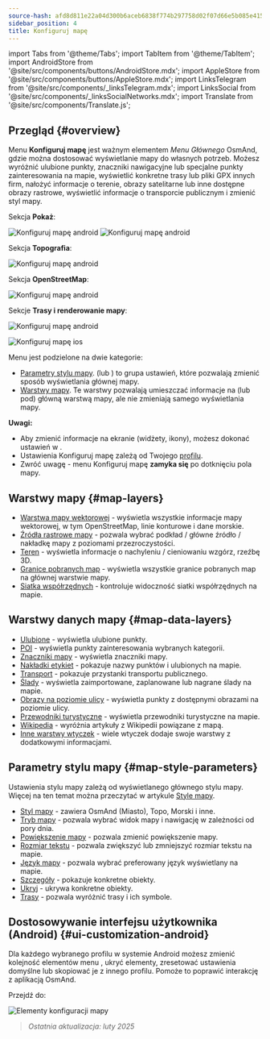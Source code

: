 ```yaml
---
source-hash: afd8d811e22a04d300b6aceb6838f774b297758d02f07d66e5b085e41519527d
sidebar_position: 4
title: Konfiguruj mapę
---
```

import Tabs from '@theme/Tabs';
import TabItem from '@theme/TabItem';
import AndroidStore from '@site/src/components/buttons/AndroidStore.mdx';
import AppleStore from '@site/src/components/buttons/AppleStore.mdx';
import LinksTelegram from '@site/src/components/_linksTelegram.mdx';
import LinksSocial from '@site/src/components/_linksSocialNetworks.mdx';
import Translate from '@site/src/components/Translate.js';

## Przegląd {#overview}

Menu **Konfiguruj mapę** jest ważnym elementem *Menu Głównego* OsmAnd, gdzie można dostosować wyświetlanie mapy do własnych potrzeb. Możesz wyróżnić ulubione punkty, znaczniki nawigacyjne lub specjalne punkty zainteresowania na mapie, wyświetlić konkretne trasy lub pliki GPX innych firm, nałożyć informacje o terenie, obrazy satelitarne lub inne dostępne obrazy rastrowe, wyświetlić informacje o transporcie publicznym i zmienić styl mapy.

<Tabs groupId="operating-systems" queryString="operating-systems">

<TabItem value="android" label="Android">

Sekcja **Pokaż**:

![Konfiguruj mapę android](@site/static/img/map/configure_map_show1_andr.png) ![Konfiguruj mapę android](@site/static/img/map/configure_map_show2_andr.png)

Sekcja **Topografia**:

![Konfiguruj mapę android](@site/static/img/map/configure_map_topography_andr.png)

Sekcja **OpenStreetMap**:

![Konfiguruj mapę android](@site/static/img/map/configure_map_osm_andr.png)

Sekcje **Trasy i renderowanie mapy**:

![Konfiguruj mapę android](@site/static/img/map/configure_map_routes&Map_rendering_andr.png)

</TabItem>

<TabItem value="ios" label="iOS">

![Konfiguruj mapę ios](@site/static/img/map/configure-map-ios.png)

</TabItem>

</Tabs>

Menu **<Translate android="true" ids="configure_map"/>** jest podzielone na dwie kategorie:

- [Parametry stylu mapy](#map-style-parameters). **<Translate android="true" ids="map_widget_map_rendering"/>** (lub **<Translate ios="true" ids="map_widget_renderer"/>**) to grupa ustawień, które pozwalają zmienić sposób wyświetlania głównej mapy.
- [Warstwy mapy](#map-layers). Te warstwy pozwalają umieszczać informacje na (lub pod) główną warstwą mapy, ale nie zmieniają samego wyświetlania mapy.

**Uwagi:**

- Aby zmienić informacje na ekranie (widżety, ikony), możesz dokonać ustawień w [<Translate android="true" ids="layer_map_appearance"/>](../widgets/index.md).
- Ustawienia Konfiguruj mapę zależą od Twojego [profilu](../personal/profiles.md).
- Zwróć uwagę - menu Konfiguruj mapę **zamyka się** po dotknięciu pola mapy.

## Warstwy mapy {#map-layers}

- [Warstwa mapy wektorowej](../map/vector-maps.md) - wyświetla wszystkie informacje mapy wektorowej, w tym OpenStreetMap, linie konturowe i dane morskie.
- [Źródła rastrowe mapy](../map/raster-maps.md#select-raster-maps) - pozwala wybrać podkład / główne źródło / nakładkę mapy z poziomami przezroczystości.
- [Teren](../plugins/topography.md#hillshade-slope-and-altitude-layers) - wyświetla informacje o nachyleniu / cieniowaniu wzgórz, rzeźbę 3D.
- [Granice pobranych map](../map/vector-maps.md#show-borders) - wyświetla wszystkie granice pobranych map na głównej warstwie mapy.
- [Siatka współrzędnych](../map/vector-maps.md#coordinates-grid) - kontroluje widoczność siatki współrzędnych na mapie.

## Warstwy danych mapy {#map-data-layers}

- [Ulubione](../map/point-layers-on-map.md) - wyświetla ulubione punkty.
- [POI](../map/point-layers-on-map.md) - wyświetla punkty zainteresowania wybranych kategorii.
- [Znaczniki mapy](../map/point-layers-on-map.md) - wyświetla znaczniki mapy.
- [Nakładki etykiet](../map/point-layers-on-map.md) - pokazuje nazwy punktów i ulubionych na mapie.
- [Transport](../map/vector-maps.md#transport) - pokazuje przystanki transportu publicznego.
- [Ślady](../map/tracks/index.md) - wyświetla zaimportowane, zaplanowane lub nagrane ślady na mapie.
- [Obrazy na poziomie ulicy](../plugins/mapillary.md#map-layer) - wyświetla punkty z dostępnymi obrazami na poziomie ulicy.
- [Przewodniki turystyczne](../plan-route/travel-guides.md) - wyświetla przewodniki turystyczne na mapie.
- [Wikipedia](../plugins/wikipedia.md) - wyróżnia artykuły z Wikipedii powiązane z mapą.
- [Inne warstwy wtyczek](../plugins/index.md#configure-plugin) - wiele wtyczek dodaje swoje warstwy z dodatkowymi informacjami.

## Parametry stylu mapy {#map-style-parameters}

Ustawienia stylu mapy zależą od wyświetlanego głównego stylu mapy. Więcej na ten temat można przeczytać w artykule [Style mapy](../map/vector-maps).

- [Styl mapy](../map/vector-maps.md#default-map-styles) - zawiera OsmAnd (Miasto), Topo, Morski i inne.
- [Tryb mapy](../map/vector-maps.md#map-mode) - pozwala wybrać widok mapy i nawigację w zależności od pory dnia.
- [Powiększenie mapy](../map/vector-maps.md#map-magnifier) - pozwala zmienić powiększenie mapy.
- [Rozmiar tekstu](../map/vector-maps.md#text-size) - pozwala zwiększyć lub zmniejszyć rozmiar tekstu na mapie.
- [Język mapy](../map/vector-maps.md#map-language) - pozwala wybrać preferowany język wyświetlany na mapie.
- [Szczegóły](../map/vector-maps.md#details) - pokazuje konkretne obiekty.
- [Ukryj](../map/vector-maps.md#hide) - ukrywa konkretne obiekty.
- [Trasy](../map/vector-maps.md#routes) - pozwala wyróżnić trasy i ich symbole.

## Dostosowywanie interfejsu użytkownika (Android) {#ui-customization-android}

Dla każdego wybranego profilu w systemie Android możesz zmienić kolejność elementów menu <Translate android="true" ids="configure_map"/>, ukryć elementy, zresetować ustawienia domyślne lub skopiować je z innego profilu. Pomoże to poprawić interakcję z aplikacją OsmAnd.

Przejdź do: *<Translate android="true" ids="shared_string_menu,configure_profile,ui_customization,configure_map"/>*

![Elementy konfiguracji mapy ](@site/static/img/settings/configure-screen-ui-customization.png)

> *Ostatnia aktualizacja: luty 2025*